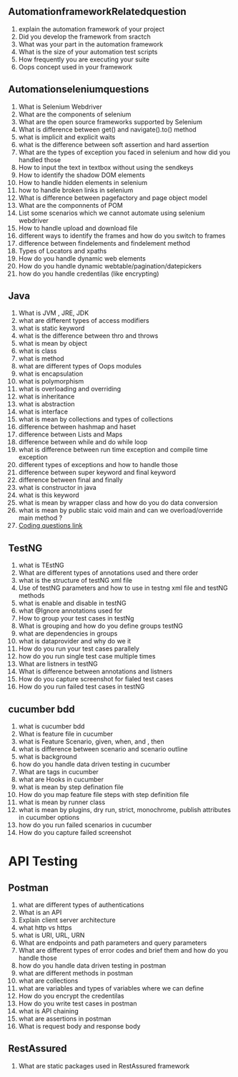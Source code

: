 ## AutomationframeworkRelatedquestion
1. explain the automation framework of your project
2. Did you develop the framework from sractch
3. What was your part in the automation framework
4. What is the size of your automation test scripts
5. How frequently you are executing your suite
6. Oops concept used in your framework
## Automationseleniumquestions
1. What is Selenium Webdriver
2. What are the components of selenium
3. What are the open source frameworks supported by Selenium
4. What is difference between get() and navigate().to() method
5. what is implicit and explicit waits
6. what is the difference between soft assertion and hard assertion
7. What are the types of exception you faced in selenium and how did you handled those
8. How to input the text in textbox without using the sendkeys
9. How to identify the shadow DOM elements
10. How to handle hidden elements in selenium
11. how to handle broken links in selenium
12. What is difference between pagefactory and page object model
13. What are the componnents of POM
14. List some scenarios which we cannot automate using selenium webdriver
15. How to handle upload and download file
16. different ways to identify the frames and how do you switch to frames
17. difference between findelements and findelement method
18. Types of Locators and xpaths
19. How do you handle dynamic web elements
20. How do you handle dynamic webtable/pagination/datepickers
21. how do you handle credentilas (like encrypting)
## Java
1. What is JVM , JRE, JDK
2. what are different types of access modifiers
3. what is static keyword
4. what is the difference between thro and throws
5. what is mean by object
6. what is class
7. what is method
8. what are different types of Oops modules
9. what is encapsulation
10. what is polymorphism
11. what is overloading and overriding
12. what is inheritance
13. what is abstraction
14. what is interface
15. what is mean by collections and types of collections
16. difference between hashmap and haset
17. difference between Lists and Maps
18. difference between while and do while loop
19. what is difference between run time exception and compile time exception
20. different types of exceptions and how to handle those
21. difference between super keyword and final keyword
22. difference between final and finally
23. what is constructor in java
24. what is this keyword
25. what is mean by wrapper class and how do you do data conversion
26. what is mean by public staic void main and can we overload/override main method ?
27. [Coding questions link](https://github.com/sannithreddy07/java.git)
## TestNG
1. what is TEstNG
2. What are different types of annotations used and there order
3. what is the structure of testNG xml file
4. Use of testNG parameters and how to use in testng xml file and testNG methods
5. what is enable and disable in testNG
6. what @Ignore annotations used for
7. How to group your test cases in testNg
8. What is grouping and how do you define groups testNG
9. what are dependencies in groups
10. what is dataprovider and why do we it
11. How do you run your test cases parallely
12. how do you run single test case multiple times
13. What are listners in testNG
14. What is difference between annotations and listners
15. How do you capture screenshot for fialed test cases
16. How do you run failed test cases in testNG
## cucumber bdd
1. what is cucumber bdd
2. What is feature file in cucumber
3. what is Feature Scenario, given, when, and , then
4. what is difference between scenario and scenario outline
5. what is background
6. how do you handle data driven testing in cucumber
7. What are tags in cucumber
8. what are Hooks in cucumber
9. what is mean by step defination file
10. How do you map feature file steps with step definition file
11. what is mean by runner class
12. what is mean by plugins, dry run, strict, monochrome, publish attributes in cucumber options
13. how do you run failed scenarios in cucumber
14. How do you capture failed screenshot
# API Testing
## Postman
1. what are different types of authentications
2. What is an API
3. Explain client server architecture
4. what http vs https
5. what is URI, URL, URN
6. What are endpoints and  path parameters and query parameters
7. What are different types of error codes and brief them and how do you handle those
8. how do you handle data driven testing in postman
9. what are different methods in postman
10. what are collections
11. what are variables and types of variables where we can define
12. How do you encrypt the credentilas
13. How do you write test cases in postman
14. what is API chaining
15. what are assertions in postman
16. What is request body and response body
## RestAssured
1. What are static packages used in RestAssured framework


    
